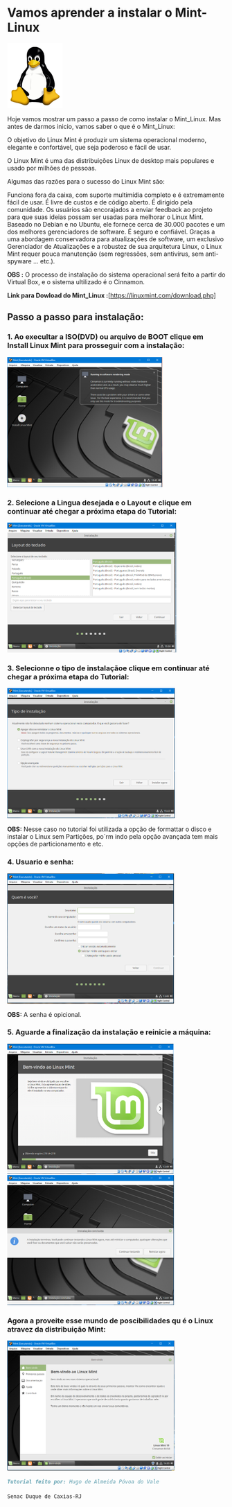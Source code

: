 # Vamos aprender a instalar o Mint-Linux

   <img Height="150px"	 src="Tux.png"/>
 
  Hoje vamos mostrar um passo a passo de como instalar o Mint_Linux. Mas antes de darmos inicio, vamos saber o que é o Mint_Linux:
  
  O objetivo do Linux Mint é produzir um sistema operacional moderno, elegante e confortável, que seja poderoso e fácil de usar.

O Linux Mint é uma das distribuições Linux de desktop mais populares e usado por milhões de pessoas.

Algumas das razões para o sucesso do Linux Mint são:

Funciona fora da caixa, com suporte multimídia completo e é extremamente fácil de usar.
É livre de custos e de código aberto.
É dirigido pela comunidade. Os usuários são encorajados a enviar feedback ao projeto para que suas ideias possam ser usadas para melhorar o Linux Mint.
Baseado no Debian e no Ubuntu, ele fornece cerca de 30.000 pacotes e um dos melhores gerenciadores de software.
É seguro e confiável. Graças a uma abordagem conservadora para atualizações de software, um exclusivo Gerenciador de Atualizações e a robustez de sua arquitetura Linux, o Linux Mint requer pouca manutenção (sem regressões, sem antivírus, sem anti-spyware ... etc.).

**OBS :** O processo de instalação do sistema operacional será feito a partir do Virtual Box, e o sistema ultilizado é o Cinnamon.

**Link para Dowload do Mint_Linux :**[https://linuxmint.com/download.php]

## Passo a passo para instalação:

### 1.   Ao execultar a ISO(DVD) ou arquivo de BOOT clique em **Install Linux Mint** para prosseguir com a instalação:
   <img Height="300px"	 src="6.PNG"/>
   
   
### 2.   Selecione a Lingua desejada e o Layout e clique em continuar até chegar a próxima etapa do Tutorial:
   <img Height="300px"	 src="8.PNG"/>
   
   
### 3.   Selecionne o tipo de instalaçãoe clique em continuar até chegar a próxima etapa do Tutorial:
   <img Height="300px"	 src="10.PNG"/>

**OBS:** Nesse caso no tutorial foi utilizada a opção de formattar o disco e instalar o Linux sem Partições, po´rm indo pela opção avançada tem mais opções de particionamento e etc.


### 4.   Usuario e senha:
   <img Height="300px"	 src="12.PNG"/>

**OBS:** A senha é opicional.


### 5.   Aguarde a finalização da instalação e reinicie a máquina:
<img Height="300px"	 src="13.PNG"/> <img Height="300px"	 src="14.PNG"/>


### Agora a proveite esse mundo de poscibilidades qu é o Linux atravez da distribuição Mint:
<img Height="300px"	 src="15.PNG"/>

```markdown
Tutorial feito por: Hugo de Almeida Póvoa do Vale

Senac Duque de Caxias-RJ

```

